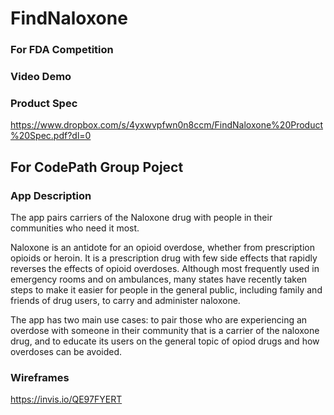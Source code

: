 # FindNaloxone
### For FDA Competition

### Video Demo


### Product Spec
https://www.dropbox.com/s/4yxwvpfwn0n8ccm/FindNaloxone%20Product%20Spec.pdf?dl=0

## For CodePath Group Poject

### App Description
The app pairs carriers of the Naloxone drug with people in their communities who need it most.

Naloxone is an antidote for an opioid overdose, whether from prescription opioids or heroin.  It is a prescription drug with few side effects that rapidly reverses the effects of opioid overdoses.  Although most frequently used in emergency rooms and on ambulances, many states have recently taken steps to make it easier for people in the general public, including family and friends of drug users, to carry and administer naloxone. 

The app has two main use cases: to pair those who are experiencing an overdose with someone in their community that is a carrier of the naloxone drug, and to educate its users on the general topic of opiod drugs and how overdoses can be avoided.


### Wireframes
https://invis.io/QE97FYERT
